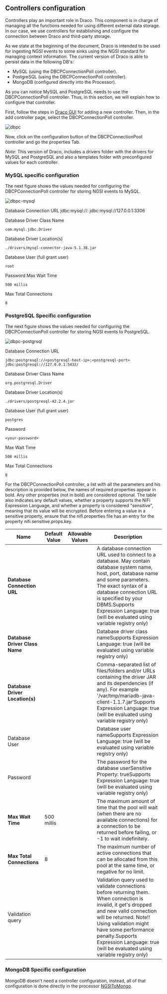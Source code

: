 ## Controllers configuration

Controllers play an important role in Draco. This component is in charge of managing all the functions needed for using
different external data storage. In our case, we use controllers for establishing and configure the connection between
Draco and third-party storage.

As we state at the beginning of the document, Draco is intended to be used for ingesting NGSI events to some sinks using
the NGSI standard for managing context information. The current version of Draco is able to persist data in the
following DB's:

-   MySQL (using the DBCPConnectionPoll controller).
-   PostgreSQL (using the DBCPConnectionPoll controller).
-   MongoDB (configured directly into the Processor).

As you can notice MySQL and PostgreSQL needs to use the DBCPConnectionPoll controller. Thus, in this section, we will
explain how to configure that controller.

First, follow the steps in [Draco GUI](./draco_gui.md) for adding a new controller. Then, in the add controller page,
select the DBCPConnectionPoll controller.

![dbpc](../images/dbpc.png)

Now, click on the configuration button of the DBCPConnectionPool controller and go the properties Tab.

_Note_: This version of Draco, includes a drivers folder with the drivers for MySQL and PostgreSQL and also a templates
folder with preconfigured values for each controller.

### MySQL specific configuration

The next figure shows the values needed for configuring the DBCPConnectionPoll controller for storing NGSI events to
MySQL.

![dbpc-mysql](../images/controller-mysql.png)

Database Connection URL jdbc:mysql://<mysql-host-ip>:<mysql-port> jdbc:mysql://127.0.0.1:3306

Database Driver Class Name

    com.mysql.jdbc.Driver

Database Driver Location(s)

    ./drivers/mysql-connector-java-5.1.38.jar

Database User (full grant user)

    root

Password <your-password> Max Wait Time

    500 millis

Max Total Connections

    8

### PostgreSQL Specific configuration

The next figure shows the values needed for configuring the DBCPConnectionPoll controller for storing NGSI events to
PostgreSQL.

![dbpc-postgrsql](../images/controller-postgresql.png)

Database Connection URL

    jdbc:postgresql://<postgresql-host-ip>:<postgresql-port>
    jdbc:postgresql://127.0.0.1:5432/

Database Driver Class Name

    org.postgresql.Driver

Database Driver Location(s)

    ./drivers/postgresql-42.2.4.jar

Database User (full grant user)

    postgres

Password

    <your-password>

Max Wait Time

    500 millis

Max Total Connections

    8

For the DBCPConnectionPoll controller, a list with all the parameters and his description is provided below, the names
of required properties appear in bold. Any other properties (not in bold) are considered optional. The table also
indicates any default values, whether a property supports the NiFi Expression Language, and whether a property is
considered "sensitive", meaning that its value will be encrypted. Before entering a value in a sensitive property,
ensure that the nifi.properties file has an entry for the property nifi.sensitive.props.key.

| Name                            | Default Value | Allowable Values | Description                                                                                                                                                                                                                                                                                                  |
| ------------------------------- | ------------- | ---------------- | ------------------------------------------------------------------------------------------------------------------------------------------------------------------------------------------------------------------------------------------------------------------------------------------------------------ |
| **Database Connection URL**     |               |                  | A database connection URL used to connect to a database. May contain database system name, host, port, database name and some parameters. The exact syntax of a database connection URL is specified by your DBMS.Supports Expression Language: true (will be evaluated using variable registry only)        |
| **Database Driver Class Name**  |               |                  | Database driver class nameSupports Expression Language: true (will be evaluated using variable registry only)                                                                                                                                                                                                |
| **Database Driver Location(s)** |               |                  | Comma-separated list of files/folders and/or URLs containing the driver JAR and its dependencies (if any). For example '/var/tmp/mariadb-java-client-1.1.7.jar'Supports Expression Language: true (will be evaluated using variable registry only)                                                           |
| Database User                   |               |                  | Database user nameSupports Expression Language: true (will be evaluated using variable registry only)                                                                                                                                                                                                        |
| Password                        |               |                  | The password for the database userSensitive Property: trueSupports Expression Language: true (will be evaluated using variable registry only)                                                                                                                                                                |
| **Max Wait Time**               | 500 millis    |                  | The maximum amount of time that the pool will wait (when there are no available connections) for a connection to be returned before failing, or -1 to wait indefinitely.                                                                                                                                     |
| **Max Total Connections**       | 8             |                  | The maximum number of active connections that can be allocated from this pool at the same time, or negative for no limit.                                                                                                                                                                                    |
| Validation query                |               |                  | Validation query used to validate connections before returning them. When connection is invalid, it get's dropped and new valid connection will be returned. Note!! Using validation might have some performance penalty.Supports Expression Language: true (will be evaluated using variable registry only) |

### MongoDB Specific configuration

MongoDB doesn't need a controller configuration, instead, all of that configuration is done directly in the processor
[NGSIToMongo](../processors_catalogue/ngsi_mongo_sink.md).
